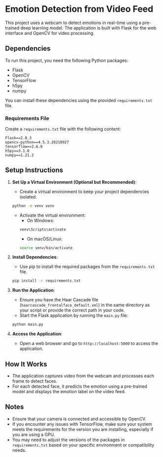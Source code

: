 # Emotion Detection from Video Feed

This project uses a webcam to detect emotions in real-time using a pre-trained deep learning model. The application is built with Flask for the web interface and OpenCV for video processing.

## Dependencies

To run this project, you need the following Python packages:

- Flask
- OpenCV
- TensorFlow
- h5py
- numpy

You can install these dependencies using the provided `requirements.txt` file.

### Requirements File

Create a `requirements.txt` file with the following content:

```
Flask==2.0.3
opencv-python==4.5.3.20210927
tensorflow==2.6.0
h5py==3.1.0
numpy==1.21.2
```

## Setup Instructions

1. **Set Up a Virtual Environment (Optional but Recommended)**:

   - Create a virtual environment to keep your project dependencies isolated.

   ```bash
   python -m venv venv
   ```

   - Activate the virtual environment:
     - On Windows:
     ```bash
     venv\Scripts\activate
     ```
     - On macOS/Linux:
     ```bash
     source venv/bin/activate
     ```

2. **Install Dependencies**:

   - Use pip to install the required packages from the `requirements.txt` file.

   ```bash
   pip install -r requirements.txt
   ```

3. **Run the Application**:

   - Ensure you have the Haar Cascade file (`haarcascade_frontalface_default.xml`) in the same directory as your script or provide the correct path in your code.
   - Start the Flask application by running the `main.py` file:

   ```bash
   python main.py
   ```

4. **Access the Application**:
   - Open a web browser and go to `http://localhost:5000` to access the application.

## How It Works

- The application captures video from the webcam and processes each frame to detect faces.
- For each detected face, it predicts the emotion using a pre-trained model and displays the emotion label on the video feed.

## Notes

- Ensure that your camera is connected and accessible by OpenCV.
- If you encounter any issues with TensorFlow, make sure your system meets the requirements for the version you are installing, especially if you are using a GPU.
- You may need to adjust the versions of the packages in `requirements.txt` based on your specific environment or compatibility needs.

